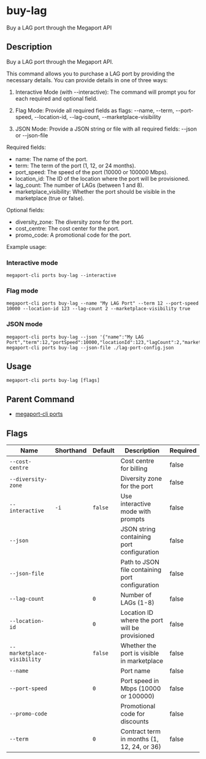 # buy-lag

Buy a LAG port through the Megaport API

## Description

Buy a LAG port through the Megaport API.

This command allows you to purchase a LAG port by providing the necessary details.
You can provide details in one of three ways:

1. Interactive Mode (with --interactive):
The command will prompt you for each required and optional field.

2. Flag Mode:
Provide all required fields as flags:
--name, --term, --port-speed, --location-id, --lag-count, --marketplace-visibility

3. JSON Mode:
Provide a JSON string or file with all required fields:
--json <json-string> or --json-file <path>

Required fields:
- name: The name of the port.
- term: The term of the port (1, 12, or 24 months).
- port_speed: The speed of the port (10000 or 100000 Mbps).
- location_id: The ID of the location where the port will be provisioned.
- lag_count: The number of LAGs (between 1 and 8).
- marketplace_visibility: Whether the port should be visible in the marketplace (true or false).

Optional fields:
- diversity_zone: The diversity zone for the port.
- cost_centre: The cost center for the port.
- promo_code: A promotional code for the port.

Example usage:

### Interactive mode
```
megaport-cli ports buy-lag --interactive

```
### Flag mode
```
megaport-cli ports buy-lag --name "My LAG Port" --term 12 --port-speed 10000 --location-id 123 --lag-count 2 --marketplace-visibility true

```
### JSON mode
```
megaport-cli ports buy-lag --json '{"name":"My LAG Port","term":12,"portSpeed":10000,"locationId":123,"lagCount":2,"marketPlaceVisibility":true}'
megaport-cli ports buy-lag --json-file ./lag-port-config.json

```


## Usage

```
megaport-cli ports buy-lag [flags]
```



## Parent Command

* [megaport-cli ports](megaport-cli_ports.md)




## Flags

| Name | Shorthand | Default | Description | Required |
|------|-----------|---------|-------------|----------|
| `--cost-centre` |  |  | Cost centre for billing | false |
| `--diversity-zone` |  |  | Diversity zone for the port | false |
| `--interactive` | `-i` | `false` | Use interactive mode with prompts | false |
| `--json` |  |  | JSON string containing port configuration | false |
| `--json-file` |  |  | Path to JSON file containing port configuration | false |
| `--lag-count` |  | `0` | Number of LAGs (1-8) | false |
| `--location-id` |  | `0` | Location ID where the port will be provisioned | false |
| `--marketplace-visibility` |  | `false` | Whether the port is visible in marketplace | false |
| `--name` |  |  | Port name | false |
| `--port-speed` |  | `0` | Port speed in Mbps (10000 or 100000) | false |
| `--promo-code` |  |  | Promotional code for discounts | false |
| `--term` |  | `0` | Contract term in months (1, 12, 24, or 36) | false |




